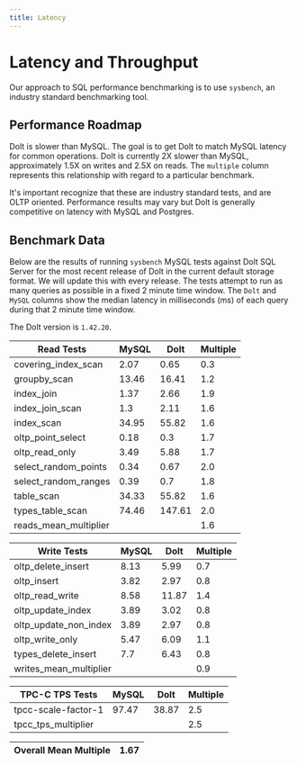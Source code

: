 ```yaml
---
title: Latency
---
```


# Latency and Throughput

Our approach to SQL performance benchmarking is to use `sysbench`, an
industry standard benchmarking tool.

## Performance Roadmap

Dolt is slower than MySQL. The goal is to get Dolt to match 
MySQL latency for common operations. Dolt is currently 2X slower 
than MySQL, approximately 1.5X on writes and 2.5X on reads. The 
`multiple` column represents this relationship with regard to a 
particular benchmark.

It's important recognize that these are industry standard tests, and
are OLTP oriented. Performance results may vary but Dolt is 
generally competitive on latency with MySQL and Postgres.

## Benchmark Data

Below are the results of running `sysbench` MySQL tests against Dolt
SQL Server for the most recent release of Dolt in the current default 
storage format. We will update this with every release. The tests 
attempt to run as many queries as possible in a fixed 2 minute time 
window. The `Dolt` and `MySQL` columns show the median latency in 
milliseconds (ms) of each query during that 2 minute time window.

The Dolt version is `1.42.20`.

<!-- START___DOLT___LATENCY_RESULTS_TABLE -->
|       Read Tests        | MySQL |  Dolt  | Multiple |
|-------------------------|-------|--------|----------|
| covering\_index\_scan   |  2.07 |   0.65 |      0.3 |
| groupby\_scan           | 13.46 |  16.41 |      1.2 |
| index\_join             |  1.37 |   2.66 |      1.9 |
| index\_join\_scan       |   1.3 |   2.11 |      1.6 |
| index\_scan             | 34.95 |  55.82 |      1.6 |
| oltp\_point\_select     |  0.18 |    0.3 |      1.7 |
| oltp\_read\_only        |  3.49 |   5.88 |      1.7 |
| select\_random\_points  |  0.34 |   0.67 |      2.0 |
| select\_random\_ranges  |  0.39 |    0.7 |      1.8 |
| table\_scan             | 34.33 |  55.82 |      1.6 |
| types\_table\_scan      | 74.46 | 147.61 |      2.0 |
| reads\_mean\_multiplier |       |        |      1.6 |

|       Write Tests        | MySQL | Dolt  | Multiple |
|--------------------------|-------|-------|----------|
| oltp\_delete\_insert     |  8.13 |  5.99 |      0.7 |
| oltp\_insert             |  3.82 |  2.97 |      0.8 |
| oltp\_read\_write        |  8.58 | 11.87 |      1.4 |
| oltp\_update\_index      |  3.89 |  3.02 |      0.8 |
| oltp\_update\_non\_index |  3.89 |  2.97 |      0.8 |
| oltp\_write\_only        |  5.47 |  6.09 |      1.1 |
| types\_delete\_insert    |   7.7 |  6.43 |      0.8 |
| writes\_mean\_multiplier |       |       |      0.9 |

|    TPC-C TPS Tests    | MySQL | Dolt  | Multiple |
|-----------------------|-------|-------|----------|
| tpcc-scale-factor-1   | 97.47 | 38.87 |      2.5 |
| tpcc\_tps\_multiplier |       |       |      2.5 |

| Overall Mean Multiple | 1.67 |
|-----------------------|------|
<!-- END___DOLT___LATENCY_RESULTS_TABLE -->
<br/>